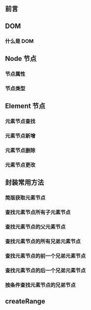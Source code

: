 ## 前言

## DOM

### 什么是 DOM

## Node 节点

### 节点属性
### 节点类型

## Element 节点


### 元素节点查找

### 元素节点新增

### 元素节点删除

### 元素节点更改

## 封装常用方法

### 简版获取元素节点

### 查找元素节点所有子元素节点

### 查找元素节点的父元素节点

### 查找元素节点的所有兄弟元素节点

### 查找元素节点的前一个兄弟元素节点

### 查找元素节点的后一个兄弟元素节点

### 按条件查找元素节点的兄弟节点

## createRange

